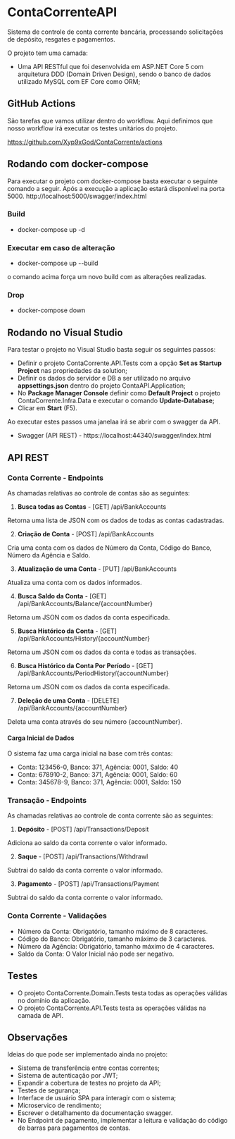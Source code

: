# ContaCorrenteAPI

Sistema de controle de conta corrente bancária, processando solicitações de depósito, resgates e pagamentos.

O projeto tem uma camada:

- Uma API RESTful que foi desenvolvida em ASP.NET Core 5 com arquitetura DDD (Domain Driven Design), sendo o banco de dados utilizado MySQL com EF Core como ORM;

## GitHub Actions

São tarefas que vamos utilizar dentro do workflow. Aqui definimos que nosso workflow irá executar os testes unitários do projeto.

https://github.com/Xyp9xGod/ContaCorrente/actions

## Rodando com docker-compose

Para executar o projeto com docker-compose basta executar o seguinte comando a seguir. Após a execução a aplicação estará disponível na porta 5000.
http://localhost:5000/swagger/index.html

### Build

- docker-compose up -d

### Executar em caso de alteração

- docker-compose up --build

o comando acima força um novo build com as alterações realizadas.

### Drop

- docker-compose down

## Rodando no Visual Studio

Para testar o projeto no Visual Studio basta seguir os seguintes passos:

- Definir o projeto ContaCorrente.API.Tests com a opção **Set as Startup Project** nas propriedades da solution;
- Definir os dados do servidor e DB a ser utilizado no arquivo **appsettings.json** dentro do projeto ContaAPI.Application;
- No **Package Manager Console** definir como **Default Project** o projeto ContaCorrente.Infra.Data e executar o comando **Update-Database**;
- Clicar em **Start** (F5).

Ao executar estes passos uma janelaa irá se abrir com o swagger da API.

- Swagger (API REST) - https://localhost:44340/swagger/index.html

## API REST

### Conta Corrente - Endpoints

As chamadas relativas ao controle de contas são as seguintes:

1. **Busca todas as Contas** - [GET] /api/BankAccounts

Retorna uma lista de JSON com os dados de todas as contas cadastradas.

2. **Criação de Conta** - [POST] /api/BankAccounts

Cria uma conta com os dados de Número da Conta, Código do Banco, Número da Agência e Saldo.

3. **Atualização de uma Conta** - [PUT] /api/BankAccounts

Atualiza uma conta com os dados informados.

4. **Busca Saldo da Conta** - [GET] /api/BankAccounts/Balance/{accountNumber}

Retorna um JSON com os dados da conta especificada.

5. **Busca Histórico da Conta** - [GET] /api/BankAccounts/History/{accountNumber}

Retorna um JSON com os dados da conta e todas as transações.

6. **Busca Histórico da Conta Por Período** - [GET] /api/BankAccounts/PeriodHistory/{accountNumber}

Retorna um JSON com os dados da conta especificada.

7. **Deleção de uma Conta** - [DELETE] /api/BankAccounts/{accountNumber}

Deleta uma conta através do seu número {accountNumber}.

#### Carga Inicial de Dados
O sistema faz uma carga inicial na base com três contas:
- Conta: 123456-0, Banco: 371, Agência: 0001, Saldo: 40
- Conta: 678910-2, Banco: 371, Agência: 0001, Saldo: 60
- Conta: 345678-9, Banco: 371, Agência: 0001, Saldo: 150

### Transação - Endpoints

As chamadas relativas ao controle de conta corrente são as seguintes:

1. **Depósito** - [POST] /api/Transactions/Deposit

Adiciona ao saldo da conta corrente o valor informado.

2. **Saque** - [POST] /api/Transactions/Withdrawl

Subtrai do saldo da conta corrente o valor informado.

3. **Pagamento** - [POST] /api/Transactions/Payment

Subtrai do saldo da conta corrente o valor informado.

### Conta Corrente - Validações

- Número da Conta: Obrigatório, tamanho máximo de 8 caracteres.
- Código do Banco: Obrigatório, tamanho máximo de 3 caracteres.
- Número da Agência: Obrigatório, tamanho máximo de 4 caracteres.
- Saldo da Conta: O Valor Inicial não pode ser negativo.

## Testes

- O projeto ContaCorrente.Domain.Tests testa todas as operações válidas no domínio da aplicação.
- O projeto ContaCorrente.API.Tests testa as operações válidas na camada de API.

## Observações

Ideias do que pode ser implementado ainda no projeto:

- Sistema de transferência entre contas correntes;
- Sistema de autenticação por JWT;
- Expandir a cobertura de testes no projeto da API;
- Testes de segurança;
- Interface de usuário SPA para interagir com o sistema;
- Microservico de rendimento;
- Escrever o detalhamento da documentação swagger.
- No Endpoint de pagamento, implementar a leitura e validação do código de barras para pagamentos de contas.
